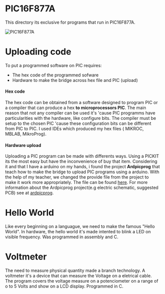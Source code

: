 #  PIC16F877A
   This directory its exclusive for programs that run in PIC16F877A. 
   
   ![PIC16F877A](https://i1.wp.com/microcontrollerslab.com/wp-content/uploads/2015/08/PIC16F877A-microcontroller.jpg?resize=300%2C225)
# Uploading code
To put a programmed software on PIC requires:
   - The hex code of the programmed sofware
   - Hardware to make the bridge across hex file and PIC (upload)
#### Hex code
The hex code can be obtained from a software designed to program PIC or a compiler that can produce a hex **to microprocessors PIC**.
The main reason that not any compiler can be used it's 'cause PIC programms have particularities with the hardware, like configure bits. The compiler must be setup to the chosen PIC 'cause these configuration bits can be different from PIC to PIC. I used IDEs which produced my hex files ( MIKROC, MBLAB, MikroProg).

#### Hardware upload
Uploading a PIC program can be made with differents ways. Using a PICKIT its the most easy but have the inconvenience of buy that item. Considering it and that I have a arduino on my hands, i found the project **Ardpicprog** that teach how to make the bridge to upload PIC programs using a arduino. With the help of my teacher, we changed the provide file from the project to make it work more appropriately. The file can be found [here](https://github.com/bubaluza/Microcontrollers/blob/master/PIC16F877A/arduinoPic.ino).
For more information about the Ardpicprog project(e.g electric schematic, suggested PCB) see at [ardpicprog](http://rweather.github.io/ardpicprog).

# Hello World
Like every beginning on a languague, we need to make the famous "Hello World". In hardware, the hello world  it's made intented to blink a LED on visible frequency. Was programmed in assembly and C.

# Voltmeter
The need to measure physical quantity made a branch technology. A voltmeter it's a device that can measure the Voltage on a eletrical cable. The program covers the voltage measure on a potenciometer on a range of o to 5 Volts and show on a LCD display. Programmed in C.


